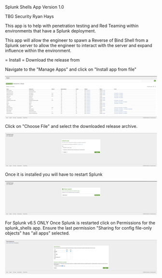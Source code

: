 Splunk Shells App
Version 1.0

TBG Security
Ryan Hays

This app is to help with penetration testing and Red Teaming within environments that have a Splunk deployment.

This app will allow the engineer to spawn a Reverse of Bind Shell from a Splunk server to allow the engineer to
interact with the server and expand influence within the environment.

= Install =
Download the release from <INSERT RELEASE URL>

Navigate to the "Manage Apps" and click on "Install app from file"

![Alt text](appserver/static/splunk_apps.png?raw=true "Optional Title")

Click on "Choose File" and select the downloaded release archive.

![Alt text](appserver/static/splunk_install.png?raw=true "Optional Title")

Once it is installed you will have to restart Splunk

![Alt text](appserver/static/splunk_restart.png?raw=true "Optional Title")

For Splunk v6.5 ONLY
Once Splunk is restarted click on Permissions for the splunk_shells app. Ensure the last permission "Sharing for config file-only objects" has "all apps" selected.

![Alt text](appserver/static/splunk_permissions.png?raw=true "Optional Title")
